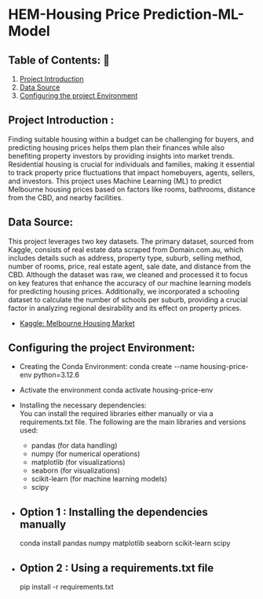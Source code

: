 # HEM-Housing Price Prediction-ML-Model
## Table of Contents: :house_with_garden:
01. [Project Introduction](#intro)
02. [Data Source](#source)
03. [Configuring the project Environment](#env)



<a name="intro"></a>
## Project Introduction : 
Finding suitable housing within a budget can be challenging for buyers, and predicting housing prices helps them plan their finances while also benefiting property investors by providing insights into market trends. Residential housing is crucial for individuals and families, making it essential to track property price fluctuations that impact homebuyers, agents, sellers, and investors. This project uses Machine Learning (ML) to predict Melbourne housing prices based on factors like rooms, bathrooms, distance from the CBD, and nearby facilities.


<a name="source"></a>
## Data Source: 
This project leverages two key datasets.  The primary dataset, sourced from Kaggle, consists of real estate data scraped from Domain.com.au, which includes details such as address, property type, suburb, selling method, number of rooms, price, real estate agent, sale date, and distance from the CBD. Although the dataset was raw, we cleaned and processed it to focus on key features that enhance the accuracy of our machine learning models for predicting housing prices. Additionally, we incorporated a schooling dataset to calculate the number of schools per suburb, providing a crucial factor in analyzing regional desirability and its effect on property prices.
- [Kaggle: Melbourne Housing Market](https://www.kaggle.com/datasets/anthonypino/melbourne-housing-market)

<a name = "env"></a>
## Configuring the project Environment:
- Creating the Conda Environment:
conda create --name housing-price-env python=3.12.6
- Activate the environment 
conda activate housing-price-env
- Installing the necessary dependencies:  
You can install the required libraries either manually or via a requirements.txt file. The following are the main libraries and versions used:
  - pandas (for data handling)
  - numpy (for numerical operations)
  - matplotlib (for visualizations)
  - seaborn (for visualizations)
  - scikit-learn (for machine learning models)
  - scipy 


- ## Option 1 : Installing the dependencies manually 

    conda install pandas numpy matplotlib seaborn scikit-learn scipy
- ## Option 2 : Using a requirements.txt file

    pip install -r requirements.txt


